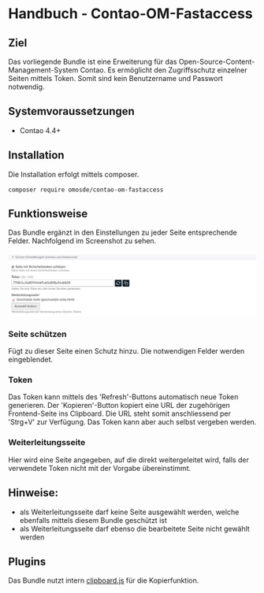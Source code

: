 # Handbuch - Contao-OM-Fastaccess

## Ziel

Das vorliegende Bundle ist eine Erweiterung für das Open-Source-Content-Management-System Contao. Es ermöglicht den Zugriffsschutz einzelner Seiten mittels Token. Somit sind kein Benutzername und Passwort notwendig.


## Systemvoraussetzungen

* Contao 4.4+


## Installation

Die Installation erfolgt mittels composer.

```
composer require omosde/contao-om-fastaccess
```


## Funktionsweise

Das Bundle ergänzt in den Einstellungen zu jeder Seite entsprechende Felder. Nachfolgend im Screenshot zu sehen.

![Einstellungen](images/settings.png)

### Seite schützen

Fügt zu dieser Seite einen Schutz hinzu. Die notwendigen Felder werden eingeblendet.

### Token

Das Token kann mittels des 'Refresh'-Buttons automatisch neue Token generieren. Der 'Kopieren'-Button kopiert eine URL der zugehörigen Frontend-Seite ins Clipboard. Die URL steht somit anschliessend per 'Strg+V' zur Verfügung. Das Token kann aber auch selbst vergeben werden.

### Weiterleitungsseite

Hier wird eine Seite angegeben, auf die direkt weitergeleitet wird, falls der verwendete Token nicht mit der Vorgabe übereinstimmt.


## Hinweise:

* als Weiterleitungsseite darf keine Seite ausgewählt werden, welche ebenfalls mittels diesem Bundle geschützt ist
* als Weiterleitungsseite darf ebenso die bearbeitete Seite nicht gewählt werden


## Plugins

Das Bundle nutzt intern [clipboard.js][1] für die Kopierfunktion.

[1]: https://clipboardjs.com/
